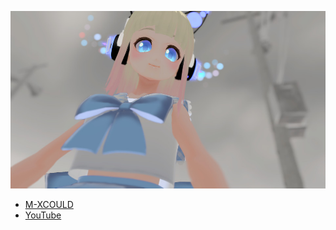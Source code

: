![profile](profile.jpg)

- [M-XCOULD](https://www.mixcloud.com/yukatama/)
- [YouTube](https://www.youtube.com/channel/UC4eZT87LMD6-zGJzFJa3sOw)
